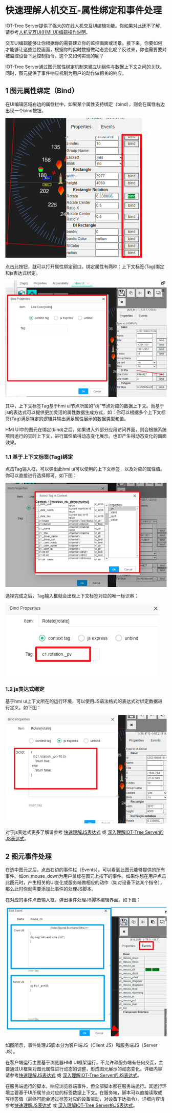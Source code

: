 快速理解人机交互-属性绑定和事件处理
==

IOT-Tree Server提供了强大的在线人机交互UI编辑功能。你如果对此还不了解，请参考[人机交互UI(HMI UI)编辑操作说明][qn_hmi_edit]。

交互UI编辑能够让你根据你的需要建立你的监控画面或场景。接下来，你要如何才能够让这些监控画面，根据你的实时数据做动态变化呢？反过来，你也需要要对被监控设备下达控制指令，这个又如何实现的呢？

IOT-Tree Server通过图元属性绑定机制来建立UI组件与数据上下文之间的关联。同时，图元提供了事件响应机制为用户的动作做相关的响应。

## 1 图元属性绑定（Bind）

在UI编辑区域右边的属性栏中，如果某个属性支持绑定（bind），则会在属性右边出现一个bind按钮。

<img src="../img/hmi_bind1.png">

点击此按钮，就可以打开属性绑定窗口。绑定属性有两种：上下文标签(Tag)绑定和js表达式绑定。

<img src="../img/hmi_bind2.png">

其中，上下文标签Tag基于hmi ui节点所属的“树”节点对应的数据上下文。而基于js的表达式可以提供更加灵活的属性数据生成方式，如：你可以根据多个上下文标签(Tag)满足特定的逻辑并输出满足属性展示的数据类型和值。

HMI UI中的图元在绑定(bind)之后，如果进入外部分应用访问界面，则会根据系统项目运行的实时上下文，进行属性值得动态变化展示。也即产生得动态变化的画面效果。

### 1.1 基于上下文标签(Tag)绑定

点击Tag输入框，可以弹出此hmi ui可以使用的上下文标签，以及对应的属性值。你可以直接进行选择即可。如下图：

<img src="../img/hmi_bind3.png">

选择完成之后，Tag输入框就会出现上下文标签对应的唯一标识串：

<img src="../img/hmi_bind4.png">


### 1.2 js表达式绑定

基于hmi ui上下文所在的运行环境，可以使用JS语法格式的表达式对绑定数据进行定义。如下图：

<img src="../img/hmi_bind5.png">

对于js表达式更多了解请参考 [快速理解JS表达式][qn_js_exp] 或 [深入理解IOT-Tree Server的JS表达式][adv_js_exp]。

## 2 图元事件处理

在选中图元之后，点击右边的事件栏（Events）。可以看到此图元能够提供的所有事件。如on_mouse_down为用户鼠标在图元上按下的事件。如果你想在用户点击此图元时，产生相关的UI变化或服务端做相应的动作（如对设备下达某个指令），那么此时你就需要添加此事件的处理JS脚本。

在对应的事件点击输入框，弹出事件处理JS脚本编辑界面。如下图：

<img src="../img/hmi_bind_evt1.png">

如图所示，事件处理JS脚本分为客户端JS（Client JS）和服务端JS（Server JS）。

在客户端运行主要基于浏览器HMI UI框架运行，不允许和服务端有任何交互，主要通过UI框架对图元属性进行动态的调整，形成图元展示的动态变化。详细内容请参考[快速理解JS表达式][qn_js_exp] 或 [深入理解IOT-Tree Server的JS表达式][adv_js_exp]。

在服务端运行的脚本，响应浏览器端事件，但全部脚本都在服务端运行。其运行环境主要基于UI所属节点对应的标签数据上下文。在服务端，脚本可以直接读取或写标签值（最终可能会通过标签对应的设备驱动，对设备下达指令）。详细内容请参考[快速理解JS表达式][qn_js_exp] 或 [深入理解IOT-Tree Server的JS表达式][adv_js_exp]。

[qn_js_exp]: ./quick_know_js_exp.md
[adv_js_exp]: ../advanced/adv_js_exp.md
[qn_hmi_edit]: ./quick_know_hmi_edit.md